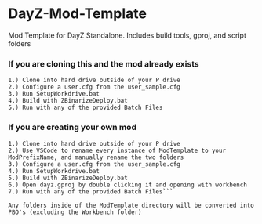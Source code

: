 # DayZ-Mod-Template
Mod Template for DayZ Standalone. Includes build tools, gproj, and script folders

### If you are cloning this and the mod already exists
```
1.) Clone into hard drive outside of your P drive
2.) Configure a user.cfg from the user_sample.cfg
3.) Run SetupWorkdrive.bat
4.) Build with ZBinarizeDeploy.bat
5.) Run with any of the provided Batch Files
```

### If you are creating your own mod
```
1.) Clone into hard drive outside of your P drive
2.) Use VSCode to rename every instance of ModTemplate to your ModPrefixName, and manually rename the two folders
3.) Configure a user.cfg from the user_sample.cfg
4.) Run SetupWorkdrive.bat
5.) Build with ZBinarizeDeploy.bat
6.) Open dayz.gproj by double clicking it and opening with workbench
7.) Run with any of the provided Batch Files```

Any folders inside of the ModTemplate directory will be converted into PBO's (excluding the Workbench folder)
